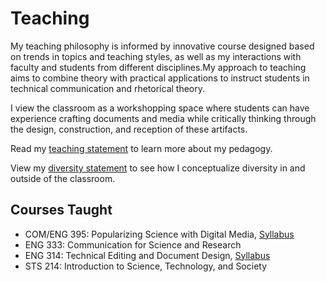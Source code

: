 # Teaching

My teaching philosophy is informed by innovative course designed based on trends in topics and teaching styles, as well as my interactions with faculty and students from different disciplines.My approach to teaching aims to combine theory with practical applications to instruct students in technical communication and rhetorical theory.

I view the classroom as a workshopping space where students can have experience crafting documents and media while critically thinking through the design, construction, and reception of these artifacts.

Read my [teaching statement](https://www.dropbox.com/s/cdynh5t77ce5hv1/teachingstatement.pdf?dl=0) to learn more about my pedagogy.

View my [diversity statement](https://www.dropbox.com/s/385nh3e85kpw2gb/diversitystatement.pdf?dl=0) to see how I conceptualize diversity in and outside of the classroom.

## Courses Taught
* COM/ENG 395: Popularizing Science with Digital Media, [Syllabus](https://www.dropbox.com/s/iv5zfl5v3s5wohl/Syllabus%20395%20-%20Spring%2019.pdf?dl=0)
* ENG 333: Communication for Science and Research
* ENG 314: Technical Editing and Document Design, [Syllabus](https://www.dropbox.com/s/7c7pprmyj9lk3jw/English%20314_Spring%2019.pdf?dl=0) 
* STS 214: Introduction to Science, Technology, and Society 
